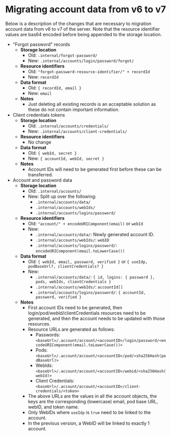 # Migrating account data from v6 to v7

Below is a description of the changes that are necessary to migration account data from v6 to v7 of the server.
Note that the resource identifier values are bas64 encoded before being appended to the storage location.

* "Forgot password" records
    * **Storage location**
        * Old: `.internal/forgot-password/`
        * New: `.internal/accounts/login/password/forgot/`
    * **Resource identifiers**
        * Old: `"forgot-password-resource-identifier/" + recordId`
        * New: `recordId`
    * **Data format**
        * Old: `{ recordId, email }`
        * New: `email`
    * **Notes**
        * Just deleting all existing records is an acceptable solution as these do not contain important information.
* Client credentials tokens
    * **Storage location**
        * Old: `.internal/accounts/credentials/`
        * New: `.internal/accounts/client-credentials/`
    * **Resource identifiers**
        * No change
    * **Data format**
        * Old: `{ webId, secret }`
        * New: `{ accountId, webId, secret }`
    * **Notes**
        * Account IDs will need to be generated first before these can be transferred.
* Account and password data
    * **Storage location**
        * Old: `.internal/accounts/`
        * New: Split up over the following:
            * `.internal/accounts/data/`
            * `.internal/accounts/webIds/`
            * `.internal/accounts/logins/password/`
    * **Resource identifiers**
        * Old: `"account/" + encodeURIComponent(email)` or `webId`
        * New:
            * `.internal/accounts/data/`: Newly generated account ID.
            * `.internal/accounts/webIds/`: `webID`
            * `.internal/accounts/logins/password/`: `encodeURIComponent(email.toLowerCase())`
    * **Data format**
        * Old: `{ webId, email, password, verified }` or `{ useIdp, podBaseUrl?, clientCredentials? }`
        * New:
            * `.internal/accounts/data/`: `{ id, logins: { password }, pods, webIds, clientCredentials }`
            * `.internal/accounts/webIds/`: `accountId[]`
            * `.internal/accounts/logins/password/`: `{ accountId, password, verified }`
    * **Notes**
        * First account IDs need to be generated,
      then login/pod/webId/clientCredentials resources need to be generated,
      and then the account needs to be updated with those resources.
        * Resource URLs are generated as follows:
            * Passwords: `<baseUrl>/.account/account/<accountID>/login/password/<encodeURIComponent(email.toLowerCase())>`
            * Pods: `<baseUrl>/.account/account/<accountID>/pod/<sha256Hash(podBaseUrl)>`
            * WebIds: `<baseUrl>/.account/account/<accountID>/webid/<sha256Hash(webId)>`
            * Client Credentials: `<baseUrl>/.account/account/<accountID>/client-credentials/<token>`
        * The above URLs are the values in all the account objects,
      the keys are the corresponding (lowercase) email, pod base URL, webID, and token name.
        * Only WebIDs where `useIdp` is `true` need to be linked to the account.
        * In the previous version, a WebID will be linked to exactly 1 account.

